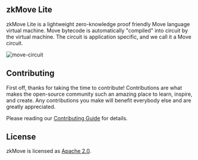 ## zkMove Lite

zkMove Lite is a lightweight zero-knowledge proof friendly Move language virtual machine. Move bytecode is automatically "compiled" into circuit by the virtual machine. The circuit is application specific, and we call it a Move circuit.



![move-circuit](./docs/images/move-circuit.png)

## Contributing

First off, thanks for taking the time to contribute! Contributions are what makes the open-source community such an amazing place to learn, inspire, and create. Any contributions you make will benefit everybody else and are greatly appreciated.

Please reading our [Contributing Guide](./CONTRIBUTING.md) for details.

## License

zkMove is licensed as [Apache 2.0](./LICENSE).